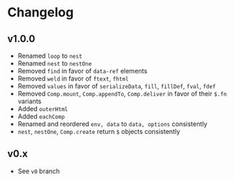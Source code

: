 # Changelog

## v1.0.0

- Renamed `loop` to `nest`
- Renamed `nest` to `nestOne`
- Removed `find` in favor of `data-ref` elements
- Removed `weld` in favor of `ftext`, `fhtml`
- Removed `values` in favor of `serializeData`, `fill`, `fillDef`, `fval`, `fdef`
- Removed `Comp.mount`, `Comp.appendTo`, `Comp.deliver` in favor of their `$.fn` variants
- Added `outerHtml`
- Added `eachComp`
- Renamed and reordered `env, data` to `data, options` consistently
- `nest`, `nestOne`, `Comp.create` return `$` objects consistently

## v0.x

- See `v0` branch
